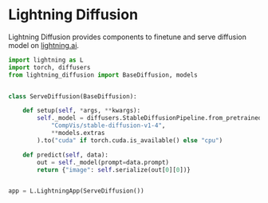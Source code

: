 # Lightning Diffusion

Lightning Diffusion provides components to finetune and serve diffusion model on [lightning.ai](https://lightning.ai/).

```python
import lightning as L
import torch, diffusers
from lightning_diffusion import BaseDiffusion, models


class ServeDiffusion(BaseDiffusion):

    def setup(self, *args, **kwargs):
        self._model = diffusers.StableDiffusionPipeline.from_pretrained(
            "CompVis/stable-diffusion-v1-4",
            **models.extras
        ).to("cuda" if torch.cuda.is_available() else "cpu")

    def predict(self, data):
        out = self._model(prompt=data.prompt)
        return {"image": self.serialize(out[0][0])}


app = L.LightningApp(ServeDiffusion())
```
